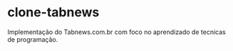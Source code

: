 # clone-tabnews
Implementação do Tabnews.com.br com foco no aprendizado de tecnicas de programação. 
